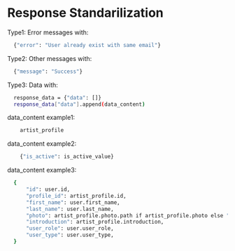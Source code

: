 # Response Standarilization

Type1: Error messages with:
```bash
  {"error": "User already exist with same email"}
```

Type2: Other messages with:
```bash
  {"message": "Success"}
```

Type3: Data with:
```bash
  response_data = {"data": []}
  response_data["data"].append(data_content)
```

  data_content example1:
```bash
    artist_profile
```

  data_content example2:
```bash
    {"is_active": is_active_value}
```

  data_content example3:
  ```bash
    {
        "id": user.id,
        "profile_id": artist_profile.id,
        "first_name": user.first_name,
        "last_name": user.last_name,
        "photo": artist_profile.photo.path if artist_profile.photo else "",
        "introduction": artist_profile.introduction,
        "user_role": user.user_role,
        "user_type": user.user_type,
    }
```
